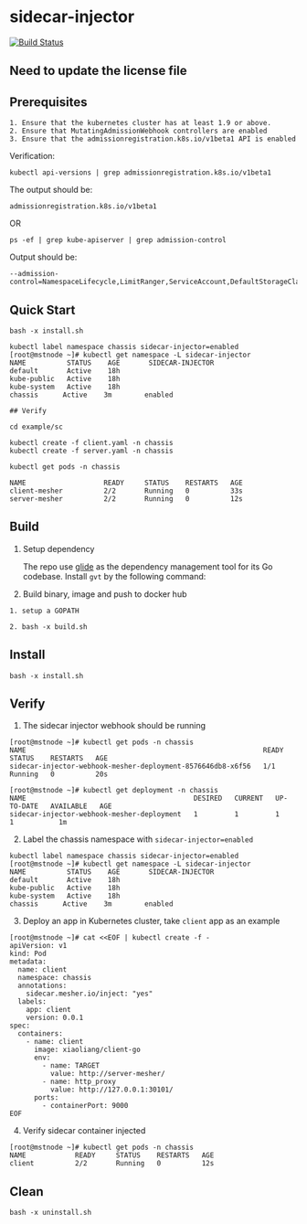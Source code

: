 # sidecar-injector  
[![Build Status](https://travis-ci.org/go-chassis/sidecar-injector.svg?branch=master)](https://travis-ci.org/go-chassis/sidecar-injector)

## Need to update the license file

## Prerequisites
```
1. Ensure that the kubernetes cluster has at least 1.9 or above.
2. Ensure that MutatingAdmissionWebhook controllers are enabled
3. Ensure that the admissionregistration.k8s.io/v1beta1 API is enabled
```
Verification:
```
kubectl api-versions | grep admissionregistration.k8s.io/v1beta1
```
The output should be:
```
admissionregistration.k8s.io/v1beta1
```

OR

```
ps -ef | grep kube-apiserver | grep admission-control
```
Output should be:
```
--admission-control=NamespaceLifecycle,LimitRanger,ServiceAccount,DefaultStorageClass,DefaultTolerationSeconds,NodeRestriction,MutatingAdmissionWebhook,ValidatingAdmissionWebhook,ResourceQuota
```

## Quick Start

```
bash -x install.sh

kubectl label namespace chassis sidecar-injector=enabled
[root@mstnode ~]# kubectl get namespace -L sidecar-injector
NAME          STATUS    AGE       SIDECAR-INJECTOR
default       Active    18h
kube-public   Active    18h
kube-system   Active    18h
chassis      Active    3m        enabled

## Verify

cd example/sc

kubectl create -f client.yaml -n chassis
kubectl create -f server.yaml -n chassis

kubectl get pods -n chassis

NAME                   READY     STATUS    RESTARTS   AGE
client-mesher          2/2       Running   0          33s
server-mesher          2/2       Running   0          12s

```

## Build

1. Setup dependency

   The repo use [glide](https://github.com/Masterminds/glide) as the dependency management tool for its Go codebase. Install `gvt` by the following command:

2. Build binary, image and push to docker hub

```
1. setup a GOPATH

2. bash -x build.sh
```

## Install

```
bash -x install.sh
```

## Verify

1. The sidecar injector webhook should be running
```
[root@mstnode ~]# kubectl get pods -n chassis
NAME                                                          READY     STATUS    RESTARTS   AGE
sidecar-injector-webhook-mesher-deployment-8576646db8-x6f56   1/1       Running   0          20s

[root@mstnode ~]# kubectl get deployment -n chassis
NAME                                         DESIRED   CURRENT   UP-TO-DATE   AVAILABLE   AGE
sidecar-injector-webhook-mesher-deployment   1         1         1            1           1m
```

2. Label the chassis namespace with `sidecar-injector=enabled`
```
kubectl label namespace chassis sidecar-injector=enabled
[root@mstnode ~]# kubectl get namespace -L sidecar-injector
NAME          STATUS    AGE       SIDECAR-INJECTOR
default       Active    18h
kube-public   Active    18h
kube-system   Active    18h
chassis      Active    3m        enabled
```

3. Deploy an app in Kubernetes cluster, take `client` app as an example

```
[root@mstnode ~]# cat <<EOF | kubectl create -f -
apiVersion: v1
kind: Pod
metadata:
  name: client
  namespace: chassis
  annotations:
    sidecar.mesher.io/inject: "yes"
  labels:
    app: client
    version: 0.0.1
spec:
  containers:
    - name: client
      image: xiaoliang/client-go
      env:
        - name: TARGET
          value: http://server-mesher/
        - name: http_proxy
          value: http://127.0.0.1:30101/
      ports:
        - containerPort: 9000
EOF
```

4. Verify sidecar container injected
```
[root@mstnode ~]# kubectl get pods -n chassis
NAME            READY     STATUS    RESTARTS   AGE
client          2/2       Running   0          12s
```

## Clean
```
bash -x uninstall.sh
```
